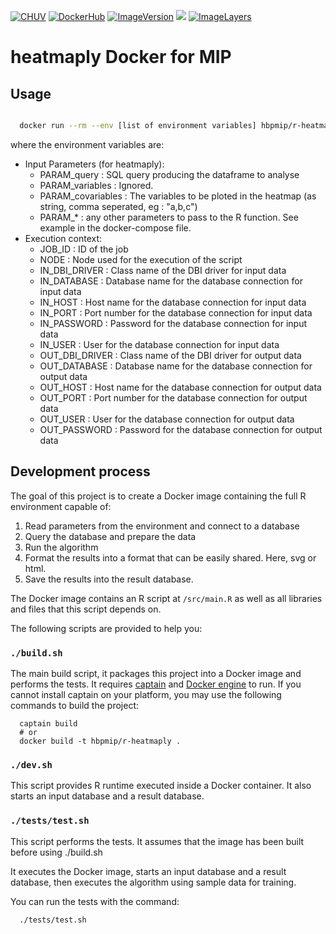 [![CHUV](https://img.shields.io/badge/CHUV-LREN-AF4C64.svg)](https://www.unil.ch/lren/en/home.html) [![DockerHub](https://img.shields.io/badge/docker-hbpmip%r--heatmaply-008bb8.svg)](https://hub.docker.com/r/hbpmip/r-ggparci) [![ImageVersion](https://images.microbadger.com/badges/version/hbpmip/r-heatmaply.svg)](https://hub.docker.com/r/hbpmip/r-heatmaply/tags "hbpmip/r-heatmaply image tags") [![](https://images.microbadger.com/badges/version/hbpmip/r-heatmaply.svg)](https://microbadger.com/images/hbpmip/r-heatmaply "Get your own version badge on microbadger.com") [![ImageLayers](https://images.microbadger.com/badges/image/hbpmip/r-heatmaply.svg)](https://microbadger.com/#/images/hbpmip/r-heatmaply "hbpmip/r-heatmaply on microbadger")

# heatmaply Docker for MIP

## Usage

```sh

  docker run --rm --env [list of environment variables] hbpmip/r-heatmaply:0.1.0 compute

```

where the environment variables are:

* Input Parameters (for heatmaply):  
   - PARAM_query  : SQL query producing the dataframe to analyse  
   - PARAM_variables : Ignored.
   - PARAM_covariables : The variables to be ploted in the heatmap (as string, comma seperated, eg : "a,b,c")
   - PARAM_* : any other parameters to pass to the R function. See example in the docker-compose file.
* Execution context:
   - JOB_ID : ID of the job
   - NODE : Node used for the execution of the script
   - IN_DBI_DRIVER   : Class name of the DBI driver for input data
   - IN_DATABASE     : Database name for the database connection for input data
   - IN_HOST         : Host name for the database connection for input data
   - IN_PORT         : Port number for the database connection for input data
   - IN_PASSWORD     : Password for the database connection for input data
   - IN_USER         : User for the database connection for input data
   - OUT_DBI_DRIVER  : Class name of the DBI driver for output data
   - OUT_DATABASE    : Database name for the database connection for output data
   - OUT_HOST        : Host name for the database connection for output data
   - OUT_PORT        : Port number for the database connection for output data
   - OUT_USER        : User for the database connection for output data
   - OUT_PASSWORD    : Password for the database connection for output data

## Development process

The goal of this project is to create a Docker image containing the full R environment capable of:

1. Read parameters from the environment and connect to a database
2. Query the database and prepare the data
3. Run the algorithm
4. Format the results into a format that can be easily shared. Here, svg or html.
5. Save the results into the result database.

The Docker image contains an R script at `/src/main.R` as well as all libraries and files that this script depends on.

The following scripts are provided to help you:

### `./build.sh`

The main build script, it packages this project into a Docker image and performs the tests.
It requires [captain](https://github.com/harbur/captain) and [Docker engine](https://www.docker.com/) to run. If you cannot install captain on your platform, you may use the following commands to build the project:

```
  captain build
  # or
  docker build -t hbpmip/r-heatmaply .
```

### `./dev.sh`

This script provides R runtime executed inside a Docker container. It also starts an input database and a result database.

<!-- To develop the main.R script, you should type the following in the R shell:
```
  library(devtools)
  devtools::install_github("LREN-CHUV/hbplregress")
  source(\"/src/main.R\")
```
 -->
### `./tests/test.sh`

This script performs the tests. It assumes that the image has been built before using ./build.sh

It executes the Docker image, starts an input database and a result database, then executes the algorithm using sample data for training.

You can run the tests with the command:

```
  ./tests/test.sh
```
